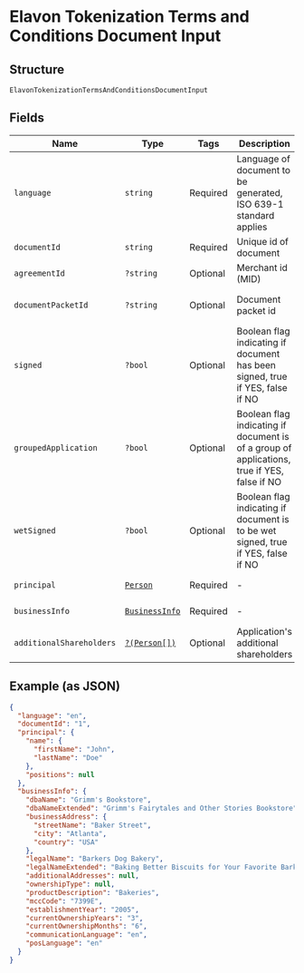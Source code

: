 
# Elavon Tokenization Terms and Conditions Document Input

## Structure

`ElavonTokenizationTermsAndConditionsDocumentInput`

## Fields

| Name | Type | Tags | Description | Getter | Setter |
|  --- | --- | --- | --- | --- | --- |
| `language` | `string` | Required | Language of document to be generated,  ISO 639-1 standard applies | getLanguage(): string | setLanguage(string language): void |
| `documentId` | `string` | Required | Unique id of document | getDocumentId(): string | setDocumentId(string documentId): void |
| `agreementId` | `?string` | Optional | Merchant id (MID) | getAgreementId(): ?string | setAgreementId(?string agreementId): void |
| `documentPacketId` | `?string` | Optional | Document packet id | getDocumentPacketId(): ?string | setDocumentPacketId(?string documentPacketId): void |
| `signed` | `?bool` | Optional | Boolean flag indicating if document has been signed, true if  YES, false if NO | getSigned(): ?bool | setSigned(?bool signed): void |
| `groupedApplication` | `?bool` | Optional | Boolean flag indicating if document is of a group of applications, true if  YES, false if NO | getGroupedApplication(): ?bool | setGroupedApplication(?bool groupedApplication): void |
| `wetSigned` | `?bool` | Optional | Boolean flag indicating if document is to be wet signed, true if  YES, false if NO | getWetSigned(): ?bool | setWetSigned(?bool wetSigned): void |
| `principal` | [`Person`](../../doc/models/person.md) | Required | - | getPrincipal(): Person | setPrincipal(Person principal): void |
| `businessInfo` | [`BusinessInfo`](../../doc/models/business-info.md) | Required | - | getBusinessInfo(): BusinessInfo | setBusinessInfo(BusinessInfo businessInfo): void |
| `additionalShareholders` | [`?(Person[])`](../../doc/models/person.md) | Optional | Application's additional shareholders | getAdditionalShareholders(): ?array | setAdditionalShareholders(?array additionalShareholders): void |

## Example (as JSON)

```json
{
  "language": "en",
  "documentId": "1",
  "principal": {
    "name": {
      "firstName": "John",
      "lastName": "Doe"
    },
    "positions": null
  },
  "businessInfo": {
    "dbaName": "Grimm's Bookstore",
    "dbaNameExtended": "Grimm's Fairytales and Other Stories Bookstore",
    "businessAddress": {
      "streetName": "Baker Street",
      "city": "Atlanta",
      "country": "USA"
    },
    "legalName": "Barkers Dog Bakery",
    "legalNameExtended": "Baking Better Biscuits for Your Favorite Barkers Dog Bakery LLC",
    "additionalAddresses": null,
    "ownershipType": null,
    "productDescription": "Bakeries",
    "mccCode": "7399E",
    "establishmentYear": "2005",
    "currentOwnershipYears": "3",
    "currentOwnershipMonths": "6",
    "communicationLanguage": "en",
    "posLanguage": "en"
  }
}
```

